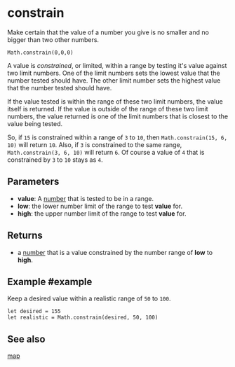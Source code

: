 # constrain 

Make certain that the value of a number you give is no smaller and no bigger than two other numbers.

```sig
Math.constrain(0,0,0)
```

A value is _constrained_, or limited, within a range by testing it's value against two limit numbers. One of the limit numbers sets the lowest value that the number tested should have. The other limit number sets the highest value that the number tested should have.

If the value tested is within the range of these two limit numbers, the value itself is returned. If the value is outside of the range of these two limit numbers, the value returned is one of the limit numbers that is closest to the value being tested.

So, if `15` is constrained within a range of `3` to `10`, then ``Math.constrain(15, 6, 10)`` will return `10`. Also, if `3` is constrained to the same range, ``Math.constrain(3, 6, 10)`` will return `6`. Of course a value of `4` that is constrained by `3` to `10` stays as `4`.

## Parameters

* **value**: A [number](/types/number) that is tested to be in a range.
* **low**: the lower number limit of the range to test **value** for.
* **high**: the upper number limit of the range to test **value** for.

## Returns

* a [number](/types/number) that is a value constrained by the number range of **low** to **high**.

## Example #example

Keep a desired value within a realistic range of `50` to `100`.

```block 
let desired = 155
let realistic = Math.constrain(desired, 50, 100)
```

## See also

[map](/reference/math/map) 